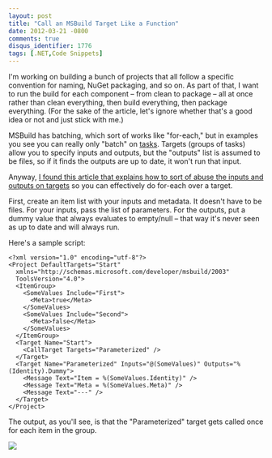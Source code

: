 ```yaml
---
layout: post
title: "Call an MSBuild Target Like a Function"
date: 2012-03-21 -0800
comments: true
disqus_identifier: 1776
tags: [.NET,Code Snippets]
---
```

I'm working on building a bunch of projects that all follow a specific
convention for naming, NuGet packaging, and so on. As part of that, I
want to run the build for each component – from clean to package – all
at once rather than clean everything, then build everything, then
package everything. (For the sake of the article, let's ignore whether
that's a good idea or not and just stick with me.)

MSBuild has batching, which sort of works like "for-each," but in
examples you see you can really only "batch" on
[tasks](http://msdn.microsoft.com/en-us/library/ms171473%28v=vs.80%29.aspx).
Targets (groups of tasks) allow you to specify inputs and outputs, but
the "outputs" list is assumed to be files, so if it finds the outputs
are up to date, it won't run that input.

Anyway, [I found this article that explains how to sort of abuse the
inputs and outputs on
targets](http://www.differentpla.net/content/2010/08/msbuild-target-batching-each-simplified)
so you can effectively do for-each over a target.

First, create an item list with your inputs and metadata. It doesn't
have to be files. For your inputs, pass the list of parameters. For the
outputs, put a dummy value that always evaluates to empty/null – that
way it's never seen as up to date and will always run.

Here's a sample script:

    <?xml version="1.0" encoding="utf-8"?>
    <Project DefaultTargets="Start"
      xmlns="http://schemas.microsoft.com/developer/msbuild/2003"
      ToolsVersion="4.0">
      <ItemGroup>
        <SomeValues Include="First">
          <Meta>true</Meta>
        </SomeValues>
        <SomeValues Include="Second">
          <Meta>false</Meta>
        </SomeValues>
      </ItemGroup>
      <Target Name="Start">
        <CallTarget Targets="Parameterized" />
      </Target>
      <Target Name="Parameterized" Inputs="@(SomeValues)" Outputs="%(Identity).Dummy">
        <Message Text="Item = %(SomeValues.Identity)" />
        <Message Text="Meta = %(SomeValues.Meta)" />
        <Message Text="---" />
      </Target>
    </Project>

The output, as you'll see, is that the "Parameterized" target gets
called once for each item in the group.

![](https://hyqi8g.bl3301.livefilestore.com/y2pU0r4P8yd9fuh38J0e9Y4ispnewNq7YnnE7d0WGIE8scQfgUK5gKLaPX7z1BiH2UA2H4iH27o9eSOTIW8k9JQYe0hC-_E68fYQ-mRn3SQhv8/20120321batching.png?psid=1)

